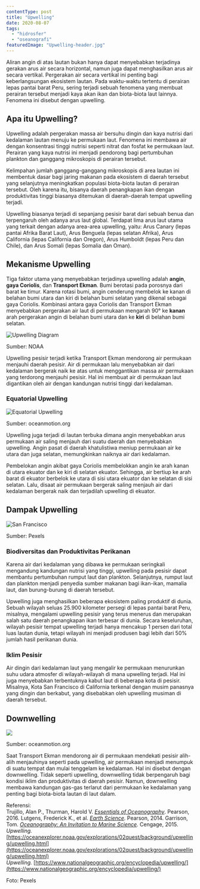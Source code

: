 ```yaml
---
contentType: post
title: "Upwelling"
date: 2020-08-07
tags: 
  - "hidrosfer"
  - "oseanografi"
featuredImage: "Upwelling-header.jpg"
---
```


Aliran angin di atas lautan bukan hanya dapat menyebabkan terjadinya gerakan arus air secara horizontal, namun juga dapat menghasilkan arus air secara vertikal. Pergerakan air secara vertikal ini penting bagi keberlangsungan ekosistem lautan. Pada waktu-waktu tertentu di perairan lepas pantai barat Peru, sering terjadi sebuah fenomena yang membuat perairan tersebut menjadi kaya akan ikan dan biota-biota laut lainnya. Fenomena ini disebut dengan upwelling.

## Apa itu Upwelling?

Upwelling adalah pergerakan massa air bersuhu dingin dan kaya nutrisi dari kedalaman lautan menuju ke permukaan laut. Fenomena ini membawa air dengan konsentrasi tinggi nutrisi seperti nitrat dan fosfat ke permukaan laut. Perairan yang kaya nutrisi ini menjadi pendorong bagi pertumbuhan plankton dan ganggang mikroskopis di perairan tersebut.

Kelimpahan jumlah ganggang-ganggang mikroskopis di area lautan ini membentuk dasar bagi jaring makanan pada ekosistem di daerah tersebut yang selanjutnya meningkatkan populasi biota-biota lautan di perairan tersebut. Oleh karena itu, bisanya daerah penangkapan ikan dengan produktivitas tinggi biasanya ditemukan di daerah-daerah tempat upwelling terjadi.

Upwelling biasanya terjadi di sepanjang pesisir barat dari sebuah benua dan terpengaruh oleh adanya arus laut global. Terdapat lima arus laut utama yang terkait dengan adanya area-area upwelling, yaitu: Arus Canary (lepas pantai Afrika Barat Laut), Arus Benguela (lepas selatan Afrika), Arus California (lepas California dan Oregon), Arus Humboldt (lepas Peru dan Chile), dan Arus Somali (lepas Somalia dan Oman).

## Mekanisme Upwelling

Tiga faktor utama yang menyebabkan terjadinya upwelling adalah **angin**, **gaya Coriolis**, dan **Transport Ekman**. Bumi berotasi pada porosnya dari barat ke timur. Karena rotasi bumi, angin cenderung membelok ke kanan di belahan bumi utara dan kiri di belahan bumi selatan yang dikenal sebagai gaya Coriolis. Kombinasi antara gaya Coriolis dan Transport Ekman menyebabkan pergerakan air laut di permukaan mengarah 90° ke **kanan** arah pergerakan angin di belahan bumi utara dan ke **kiri** di belahan bumi selatan.

![Upwelling Diagram](images/uploads/image-13-1024x401.jpeg)

Sumber: NOAA

Upwelling pesisir terjadi ketika Transport Ekman mendorong air permukaan menjauhi daerah pesisir. Air di permukaan lalu menyebabkan air dari kedalaman bergerak naik ke atas untuk menggantikan massa air permukaan yang terdorong menjauhi pesisir. Hal ini membuat air di permukaan laut digantikan oleh air dengan kandungan nutrisi tinggi dari kedalaman.

### Equatorial Upwelling

![Equatorial Upwelling](images/uploads/image-12.jpeg)

Sumber: oceanmotion.org

Upwelling juga terjadi di lautan terbuka dimana angin menyebabkan arus permukaan air saling menjauh dari suatu daerah dan menyebabkan upwelling. Angin pasat di daerah khatulistiwa meniup permukaan air ke utara dan juga selatan, memungkinkan naiknya air dari kedalaman.

Pembelokan angin akibat gaya Coriolis membelokkan angin ke arah kanan di utara ekuator dan ke kiri di selatan ekuator. Sehingga, air bertiup ke arah barat di ekuator berbelok ke utara di sisi utara ekuator dan ke selatan di sisi selatan. Lalu, disaat air permukaan bergerak saling menjauh air dari kedalaman bergerak naik dan terjadilah upwelling di ekuator.

## Dampak Upwelling

![San Francisco](images/uploads/image-14-1024x682.jpeg)

Sumber: Pexels

### Biodiversitas dan Produktivitas Perikanan

Karena air dari kedalaman yang dibawa ke permukaan seringkali mengandung kandungan nutrisi yang tinggi, upwelling pada pesisir dapat membantu pertumbuhan rumput laut dan plankton. Selanjutnya, rumput laut dan plankton menjadi penyedia sumber makanan bagi ikan-ikan, mamalia laut, dan burung-burung di daerah tersebut.

Upwelling juga menghasilkan beberapa ekosistem paling produktif di dunia. Sebuah wilayah seluas 25.900 kilometer persegi di lepas pantai barat Peru, misalnya, mengalami upwelling pesisir yang terus menerus dan merupakan salah satu daerah penangkapan ikan terbesar di dunia. Secara keseluruhan, wilayah pesisir tempat upwelling terjadi hanya mencakup 1 persen dari total luas lautan dunia, tetapi wilayah ini menjadi produsen bagi lebih dari 50% jumlah hasil perikanan dunia.

### Iklim Pesisir

Air dingin dari kedalaman laut yang mengalir ke permukaan menurunkan suhu udara atmosfer di wilayah-wilayah di mana upwelling terjadi. Hal ini juga menyebabkan terbentuknya kabut laut di beberapa kota di pesisir. Misalnya, Kota San Francisco di California terkenal dengan musim panasnya yang dingin dan berkabut, yang disebabkan oleh upwelling musiman di daerah tersebut.

## Downwelling

![](images/uploads/Upwelling-down-diagram.jpg)

Sumber: oceanmotion.org

Saat Transport Ekman mendorong air di permukaan mendekati pesisir alih-alih menjauhinya seperti pada upwelling, air permukaan menjadi menumpuk di suatu tempat dan mulai tenggelam ke kedalaman. Hal ini disebut dengan downwelling. Tidak seperti upwelling, downwelling tidak berpengaruh bagi kondisi iklim dan produktivitas di daerah pesisir. Namun, downwelling membawa kandungan gas-gas terlarut dari permukaan ke kedalaman yang penting bagi biota-biota lautan di laut dalam.

Referensi:  
Trujillo, Alan P., Thurman, Harold V. [_Essentials of Oceanography_](https://amzn.to/39YITZ8). Pearson, 2016. 
Lutgens, Frederick K., et al. [_Earth Science_](https://amzn.to/2XtZJJo)_._ Pearson, 2014. 
Garrison, Tom. [_Oceanography: An Invitation to Marine Science_](https://amzn.to/3ii6Tcq)_._ Cengage, 2015. 
_Upwelling._ [https://oceanexplorer.noaa.gov/explorations/02quest/background/upwelling/upwelling.html](https://oceanexplorer.noaa.gov/explorations/02quest/background/upwelling/upwelling.html)  
_Upwelling._ [https://www.nationalgeographic.org/encyclopedia/upwelling/](https://www.nationalgeographic.org/encyclopedia/upwelling/)

Foto: Pexels
